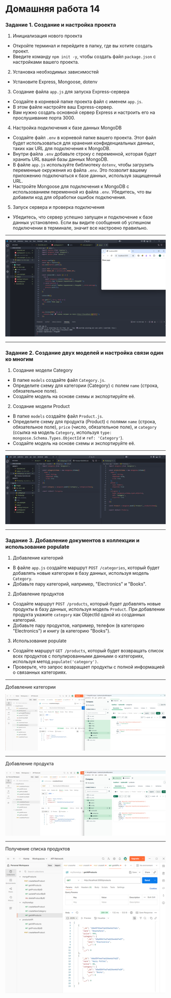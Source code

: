 # Домашняя работа 14


### Задание 1. Создание и настройка проекта

1. Инициализация нового проекта
- Откройте терминал и перейдите в папку, где вы хотите создать проект.
- Введите команду `npm init -y`, чтобы создать файл `package.json` с настройками вашего проекта.

2. Установка необходимых зависимостей
- Установите Express, Mongoose, dotenv

3. Создание файла `app.js` для запуска Express-сервера
- Создайте в корневой папке проекта файл с именем `app.js`.
- В этом файле настройте ваш Express-сервер.
- Вам нужно создать основной сервер Express и настроить его на прослушивание порта 3000.

4. Настройка подключения к базе данных MongoDB
- Создайте файл `.env` в корневой папке вашего проекта. Этот файл будет использоваться для хранения конфиденциальных данных, таких как URL для подключения к MongoDB.
- Внутри файла `.env` добавьте строку с переменной, которая будет хранить URL вашей базы данных MongoDB. 
- В файле `app.js` используйте библиотеку `dotenv`, чтобы загрузить переменные окружения из файла `.env`. Это позволит вашему приложению подключаться к базе данных, используя защищенный URL.
- Настройте Mongoose для подключения к MongoDB с использованием переменной из файла `.env`. Убедитесь, что вы добавили код для обработки ошибок подключения.

5. Запуск сервера и проверка подключения
- Убедитесь, что сервер успешно запущен и подключение к базе данных установлено. Если вы видите сообщения об успешном подключении в терминале, значит все настроено правильно.

---

![скриншот](./images/img01.png)

---

### Задание 2. Создание двух моделей и настройка связи один ко многим

1. Создание модели Category
- В папке `models` создайте файл `Category.js`.
- Определите схему для категории (Category) с полем `name` (строка, обязательное поле).
- Создайте модель на основе схемы и экспортируйте её.

2. Создание модели Product
- В папке `models` создайте файл `Product.js`.
- Определите схему для продукта (Product) с полями `name` (строка, обязательное поле), `price` (число, обязательное поле), и `category` (ссылка на модель `Category`, используя `type: mongoose.Schema.Types.ObjectId` и `ref: 'Category'`).
- Создайте модель на основе схемы и экспортируйте её.
---

![скриншот](./images/img02.png)

---

### Задание 3. Добавление документов в коллекции и использование populate

1. Добавление категорий
- В файле `app.js` создайте маршрут `POST /categories`, который будет добавлять новые категории в базу данных, используя модель `Category`.
- Добавьте пару категорий, например, "Electronics" и "Books".

2. Добавление продуктов
- Создайте маршрут `POST /products`, который будет добавлять новые продукты в базу данных, используя модель `Product`. При добавлении продукта укажите `category` как ObjectId одной из созданных категорий.
- Добавьте пару продуктов, например, телефон (в категорию "Electronics") и книгу (в категорию "Books").

3. Использование populate
- Создайте маршрут `GET /products`, который будет возвращать список всех продуктов с популированными данными о категориях, используя метод `populate('category')`.
- Проверьте, что запрос возвращает продукты с полной информацией о связанных категориях. 

---
Добавление категории

![скриншот](./images/img03.png)

---
Добавление продукта

![скриншот](./images/img04.png)

---
Получение списка продуктов

![скриншот](./images/img05.png)



